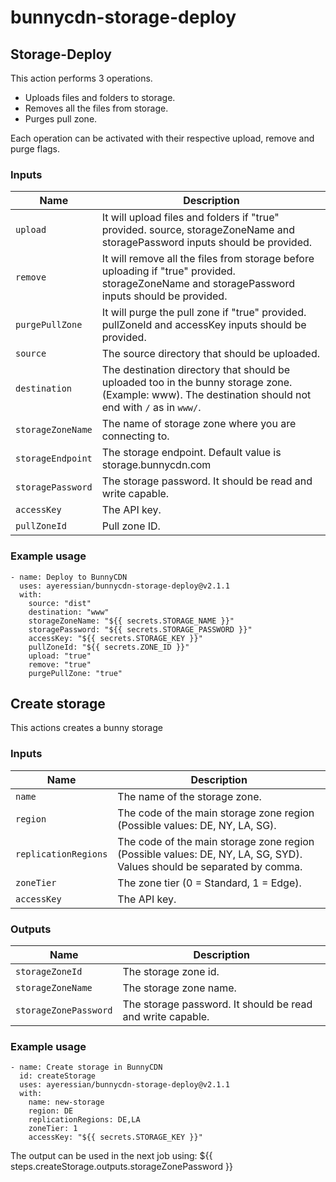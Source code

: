 # bunnycdn-storage-deploy


## Storage-Deploy

This action performs 3 operations.
* Uploads files and folders to storage.
* Removes all the files from storage.
* Purges pull zone.

Each operation can be activated with their respective upload, remove and purge flags.

### Inputs

| Name | Description |
| --- | --- |
| `upload` | It will upload files and folders if "true" provided. source, storageZoneName and storagePassword inputs should be provided. |
| `remove` | It will remove all the files from storage before uploading if "true" provided. storageZoneName and storagePassword inputs should be provided. |
| `purgePullZone` | It will purge the pull zone if "true" provided. pullZoneId and accessKey inputs should be provided. |
| `source` | The source directory that should be uploaded. |
| `destination` | The destination directory that should be uploaded too in the bunny storage zone. (Example: www). The destination should not end with `/` as in `www/`. |
| `storageZoneName` | The name of storage zone where you are connecting to. |
| `storageEndpoint` | The storage endpoint. Default value is storage.bunnycdn.com |
| `storagePassword` | The storage password. It should be read and write capable. |
| `accessKey` | The API key. |
| `pullZoneId` | Pull zone ID. |

### Example usage

```
- name: Deploy to BunnyCDN
  uses: ayeressian/bunnycdn-storage-deploy@v2.1.1
  with:
    source: "dist"
    destination: "www"
    storageZoneName: "${{ secrets.STORAGE_NAME }}"
    storagePassword: "${{ secrets.STORAGE_PASSWORD }}"
    accessKey: "${{ secrets.STORAGE_KEY }}"
    pullZoneId: "${{ secrets.ZONE_ID }}"
    upload: "true"
    remove: "true"
    purgePullZone: "true"
```

## Create storage

This actions creates a bunny storage

### Inputs

| Name | Description |
| --- | --- |
| `name` | The name of the storage zone. |
| `region` | The code of the main storage zone region (Possible values: DE, NY, LA, SG). |
| `replicationRegions` | The code of the main storage zone region (Possible values: DE, NY, LA, SG, SYD). Values should be separated by comma. |
| `zoneTier` | The zone tier (0 = Standard, 1 = Edge). |
| `accessKey` | The API key. |

### Outputs

| Name | Description |
| --- | --- |
| `storageZoneId` | The storage zone id. |
| `storageZoneName` | The storage zone name. |
| `storageZonePassword` | The storage password. It should be read and write capable. |

### Example usage

```
- name: Create storage in BunnyCDN
  id: createStorage
  uses: ayeressian/bunnycdn-storage-deploy@v2.1.1
  with:
    name: new-storage
    region: DE
    replicationRegions: DE,LA
    zoneTier: 1
    accessKey: "${{ secrets.STORAGE_KEY }}"
```

The output can be used in the next job using: ${{ steps.createStorage.outputs.storageZonePassword }}